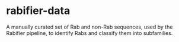 # rabifier-data

A manually curated set of Rab and non-Rab sequences, used by the Rabifier pipeline, to identify Rabs and classify them into subfamilies.
